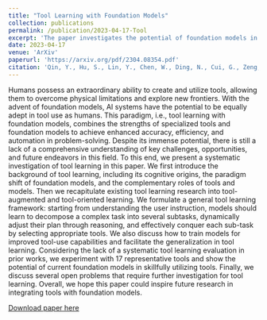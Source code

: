 ```yaml
---
title: "Tool Learning with Foundation Models"
collection: publications
permalink: /publication/2023-04-17-Tool
excerpt: 'The paper investigates the potential of foundation models in skillfully utilizing tools'
date: 2023-04-17
venue: 'ArXiv'
paperurl: 'https://arxiv.org/pdf/2304.08354.pdf'
citation: 'Qin, Y., Hu, S., Lin, Y., Chen, W., Ding, N., Cui, G., Zeng, Z., Huang, Y., Xiao, C., Han, C., Fung, Y. R., Su, Y., Wang, H., Qian, C., Tian, R., Zhu, K., Liang, S., Shen, X., Xu, B., . . . Sun, M. (2023). Tool Learning with Foundation Models. ArXiv. /abs/2304.08354'
---
```


Humans possess an extraordinary ability to create and utilize tools, allowing them to overcome physical limitations and explore new frontiers. With the advent of foundation models, AI systems have the potential to be equally adept in tool use as humans. This paradigm, i.e., tool learning with foundation models, combines the strengths of specialized tools and foundation models to achieve enhanced accuracy, efficiency, and automation in problem-solving. Despite its immense potential, there is still a lack of a comprehensive understanding of key challenges, opportunities, and future endeavors in this field. To this end, we present a systematic investigation of tool learning in this paper. We first introduce the background of tool learning, including its cognitive origins, the paradigm shift of foundation models, and the complementary roles of tools and models. Then we recapitulate existing tool learning research into tool-augmented and tool-oriented learning. We formulate a general tool learning framework: starting from understanding the user instruction, models should learn to decompose a complex task into several subtasks, dynamically adjust their plan through reasoning, and effectively conquer each sub-task by selecting appropriate tools. We also discuss how to train models for improved tool-use capabilities and facilitate the generalization in tool learning. Considering the lack of a systematic tool learning evaluation in prior works, we experiment with 17 representative tools and show the potential of current foundation models in skillfully utilizing tools. Finally, we discuss several open problems that require further investigation for tool learning. Overall, we hope this paper could inspire future research in integrating tools with foundation models.

[Download paper here](https://arxiv.org/pdf/2304.08354.pdf)

